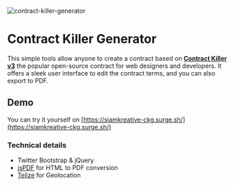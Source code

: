 ![contract-killer-generator](https://cloud.githubusercontent.com/assets/1778633/7248567/f3185d94-e83d-11e4-8707-68ef1f0f46be.png)

# Contract Killer Generator #

This simple tools allow anyone to create a contract based on **[Contract Killer v3](https://gist.github.com/4031110)** the popular open-source contract for web designers and developers. It offers a sleek user interface to edit the contract terms, and you can also export to PDF.

## Demo

You can try it yourself on [https://siamkreative-ckg.surge.sh/](https://siamkreative-ckg.surge.sh/)

### Technical details

- Twitter Bootstrap & jQuery
- [jsPDF](https://parall.ax/products/jspdf) for HTML to PDF conversion
- [Telize](http://www.telize.com/) for Geolocation
